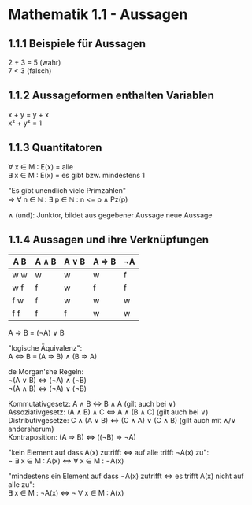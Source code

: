 # Mathematik 1.1 - Aussagen

## 1.1.1 Beispiele für Aussagen
2 + 3 = 5 (wahr)  
7 < 3 (falsch)  


## 1.1.2 Aussageformen enthalten Variablen
x + y = y + x  
x² + y² = 1  


## 1.1.3 Quantitatoren
∀ x ∈ M : E(x) = alle  
∃ x ∈ M : E(x) = es gibt bzw. mindestens 1

"Es gibt unendlich viele Primzahlen"  
=> ∀ n ∈ ℕ : ∃ p ∈ ℕ : n <= p ∧ Pz(p)

∧ (und): Junktor, bildet aus gegebener Aussage neue Aussage  


## 1.1.4 Aussagen und ihre Verknüpfungen
| A B | A ∧ B | A ∨ B | A => B | ¬A |
|-----|-------|-------|--------|----|
| w w |   w   |   w   |   w    | f  |
| w f |   f   |   w   |   f    | f  |
| f w |   f   |   w   |   w    | w  |
| f f |   f   |   f   |   w    | w  |

A => B = (¬A) ∨ B

"logische Äquivalenz":  
A <=> B ≡ (A => B) ∧ (B => A)

de Morgan'she Regeln:  
¬(A ∨ B) <=> (¬A) ∧ (¬B)  
¬(A ∧ B) <=> (¬A) ∨ (¬B)

Kommutativgesetz: A ∧ B <=> B ∧ A                       (gilt auch bei ∨)  
Assoziativgesetz: (A ∧ B) ∧ C <=> A ∧ (B ∧ C)           (gilt auch bei ∨)  
Distributivgesetze: C ∧ (A ∨ B) <=> (C ∧ A) ∨ (C ∧ B)   (gilt auch mit ∧/∨ andersherum)  
Kontraposition: (A => B) <=> ((¬B) => ¬A)  

"kein Element auf dass A(x) zutrifft <=> auf alle trifft ¬A(x) zu":  
¬ ∃ x ∈ M : A(x) <=> ∀ x ∈ M : ¬A(x)

"mindestens ein Element auf dass ¬A(x) zutrifft <=> es trifft A(x) nicht auf alle zu":  
∃ x ∈ M : ¬A(x) <=> ¬ ∀ x ∈ M : A(x)

